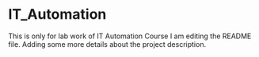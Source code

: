 # IT_Automation
This is only for lab work of IT Automation Course
I am editing the README file. Adding some more details about the project description.

